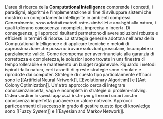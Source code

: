 L'area di ricerca della **Computational Intelligence** comprende i concetti, i paradigmi, algoritmi e l'implementazione al fine di sviluppare sistemi che mostrino un comportamento intelligente in ambienti complessi. 
Generalmente, sono adottati metodi sotto-simbolici e analoghi alla natura, i quali tollerano conoscenza incompleta, imprecisa o incerta.
Di conseguenza, gli approcci risultanti permettono di avere soluzioni robuste e efficienti in termini di risorse.
La strategia generale adottata nell'area della Computational Intelligence è di applicare tecniche e metodi di approssimazione che possano trovare soluzioni grossolane, incomplete o parzialmente valide. Come ricompensa per aver rinunciato alla garanzia di correttezza e completezza, le soluzioni sono trovate in una finestra di tempo tollerabile e e mantenento un budget ragionevole.
Riguardo i metodi ispirati dalla natura, certi aspetti di queste strategie sono simulate e riprodotte dai computer. Strategie di questo tipo particolarmente efficaci sono le [[Artificial Neural Network]], [[Evolutionary Algorithm]] e [[Ant Colony Optimization]].
Un'altro approccio cerca di integrare conoscenzaincerta, vaga e incompleta in strategie di problem-solving. L'idea cardine in questi approcci è che per gli esseri umani anche conoscenza imperfetta può avere un valore notevole. Approcci particolarmenti di successo in grado di gestire questo tipo di knowledge sono [[Fuzzy System]] e [[Bayesian and Markov Network]].